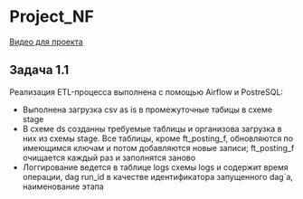 # Project_NF

[Видео для проекта](https://disk.yandex.ru/d/jmo5-XL327TkYg)

## Задача 1.1
Реализация ETL-процесса выполнена с помощью Airflow и PostreSQL:
- Выполнена загрузка csv as is в промежуточные табицы в схеме stage
- В схеме ds созданны требуемые таблицы и организова загрузка в них из схемы stage. Все таблицы, кроме ft_posting_f, обновляются по имеющимся ключам и потом добавляются новые записи; ft_posting_f очищается каждый раз и заполнятся заново
- Логгирование ведется в таблице logs схемы logs и содержит время операции, dag run_id в качестве идентификатора запущенного dag\`а, наименование этапа